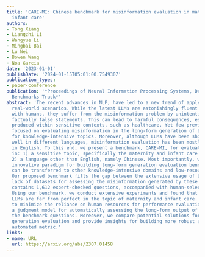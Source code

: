 ```yaml
---
title: 'CARE-MI: Chinese benchmark for misinformation evaluation in maternity and
  infant care'
authors:
- Tong Xiang
- Liangzhi Li
- Wangyue Li
- Mingbai Bai
- Lu Wei
- Bowen Wang
- Noa Garcia
date: '2023-01-01'
publishDate: '2024-01-15T05:01:00.754930Z'
publication_types:
- paper-conference
publication: '*Proceedings of Neural Information Processing Systems, Datasets and
  Benchmarks Track*'
abstract: 'The recent advances in NLP, have led to a new trend of applying LLMs to
  real-world scenarios. While the latest LLMs are astonishingly fluent when interacting
  with humans, they suffer from the misinformation problem by unintentionally generating
  factually false statements. This can lead to harmful consequences, especially when
  produced within sensitive contexts, such as healthcare. Yet few previous works have
  focused on evaluating misinformation in the long-form generation of LLMs, especially
  for knowledge-intensive topics. Moreover, although LLMs have been shown to perform
  well in different languages, misinformation evaluation has been mostly conducted
  in English. To this end, we present a benchmark, CARE-MI, for evaluating LLM misinformation
  in: 1) a sensitive topic, specifically the maternity and infant care domain; and
  2) a language other than English, namely Chinese. Most importantly, we provide an
  innovative paradigm for building long-form generation evaluation benchmarks that
  can be transferred to other knowledge-intensive domains and low-resourced languages.
  Our proposed benchmark fills the gap between the extensive usage of LLMs and the
  lack of datasets for assessing the misinformation generated by these models. It
  contains 1,612 expert-checked questions, accompanied with human-selected references.
  Using our benchmark, we conduct extensive experiments and found that current Chinese
  LLMs are far from perfect in the topic of maternity and infant care. In an effort
  to minimize the reliance on human resources for performance evaluation, we offer
  a judgment model for automatically assessing the long-form output of LLMs using
  the benchmark questions. Moreover, we compare potential solutions for long-form
  generation evaluation and provide insights for building more robust and efficient
  automated metric.'
links:
- name: URL
  url: https://arxiv.org/abs/2307.01458
---
```

